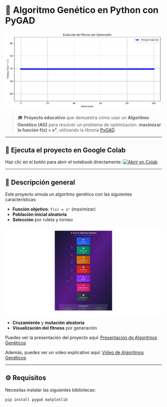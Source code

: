 # 🧬 Algoritmo Genético en Python con PyGAD
![Algoritmo Genético](img/Algoritmo.png)
> 🎓 **Proyecto educativo** que demuestra cómo usar un **Algoritmo Genético (AG)** para resolver un problema de optimización: **maximizar la función f(x) = x²**, utilizando la librería [PyGAD](https://github.com/ahmedfgad/GeneticAlgorithmPython).

---
## 🚀 Ejecuta el proyecto en Google Colab
Haz clic en el botón para abrir el notebook directamente:
[![Abrir en Colab](https://colab.research.google.com/assets/colab-badge.svg)](https://colab.research.google.com/drive/1cGbgCMQdvobuCWQ89TX8ZPke7tZjXg_U?usp=sharing)

---
## 📌 Descripción general
Este proyecto simula un algoritmo genético con las siguientes características:
- **Función objetivo**: `f(x) = x²` (maximizar)
- **Población inicial aleatoria**
- **Selección** por ruleta y torneo

![Ciclo](img/Ciclo.png)

- **Cruzamiento** y **mutación aleatoria**
- **Visualización del fitness** por generación

Puedes ver la presentación del proyecto aquí: [Presentación de Algoritmos Genéticos](https://algoritmos-geneticos-y0xrm5k.gamma.site)

Además, puedes ver un video explicativo aquí: [Video de Algoritmos Genéticos](https://youtu.be/cR26zgRFcGM)

---
## ⚙️ Requisitos
Necesitas instalar las siguientes bibliotecas:
```bash
pip install pygad matplotlib
